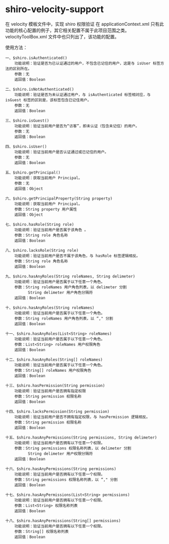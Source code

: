 shiro-velocity-support
==============

在 velocity 模板文件中，实现 shiro 权限验证
在 applicationContext.xml 只有此功能的核心配置的例子，其它相关配置不属于此项目范围之类。
velocityToolBox.xml 文件中也只列出了，该功能的配置。

使用方法：

	一、$shiro.isAuthenticated()
		功能说明：验证是否为已认证通过的用户，不包含已记住的用户，这是与 isUser 标签方法的区别所在。
		参数：无
		返回值：Boolean

	二、$shiro.isNotAuthenticated()
		功能说明：验证是否为未认证通过用户，与 isAuthenticated 标签相对应，与 isGuest 标签的区别是，该标签包含已记住用户。
		参数：无
		返回值：Boolean

	三、$shiro.isGuest()
		功能说明：验证当前用户是否为“访客”，即未认证（包含未记住）的用户。
		参数：无
		返回值：Boolean

	四、$shiro.isUser()
		功能说明：验证当前用户是否认证通过或已记住的用户。
		参数：无
		返回值：Boolean

	五、$shiro.getPrincipal()
		功能说明：获取当前用户 Principal。
		参数：无
		返回值：Object

	六、$shiro.getPrincipalProperty(String property)
		功能说明：获取当前用户 Principal。
		参数：String property 用户属性
		返回值：Object

	七、$shiro.hasRole(String role)
		功能说明：验证当前用户是否属于该角色 。
		参数：String role 角色名称
		返回值：Boolean

	八、$shiro.lacksRole(String role)
		功能说明：验证当前用户是否不属于该角色，与 hasRole 标签逻辑相反。
		参数：String role 角色名称
		返回值：Boolean

	九、$shiro.hasAnyRoles(String roleNames, String delimeter)
		功能说明：验证当前用户是否属于以下任意一个角色。
		参数：String roleNames 用户角色列表，以 delimeter 分割
			  String delimeter 用户角色分隔符
		返回值：Boolean

	十、$shiro.hasAnyRoles(String roleNames)
		功能说明：验证当前用户是否属于以下任意一个角色。
		参数：String roleNames 用户角色列表，以 “," 分割
		返回值：Boolean

	十一、$shiro.hasAnyRoles(List<String> roleNames)
		功能说明：验证当前用户是否属于以下任意一个角色。
		参数：List<String> roleNames 用户权限角色
		返回值：Boolean

	十二、$shiro.hasAnyRoles(String[] roleNames)
		功能说明：验证当前用户是否属于以下任意一个角色。
		参数：String[] roleNames 用户权限角色
		返回值：Boolean

	十三、$shiro.hasPermission(String permission)
		功能说明：验证当前用户是否拥有指定权限
		参数：String permission 权限名称
		返回值：Boolean

	十四、$shiro.lacksPermission(String permission)
		功能说明：验证当前用户是否不拥有指定权限，与 hasPermission 逻辑相反。
		参数：String permission 权限名称
		返回值：Boolean

	十五、$shiro.hasAnyPermissions(String permissions, String delimeter)
		功能说明：验证当前用户是否拥有以下任意一个权限。
		参数：String permissions 权限名称列表，以 delimeter 分割
			  String delimeter 用户权限分隔符
		返回值：Boolean

	十六、$shiro.hasAnyPermissions(String permissions)
		功能说明：验证当前用户是否拥有以下任意一个权限。
		参数：String permissions 权限名称列表，以 “," 分割
		返回值：Boolean

	十七、$shiro.hasAnyPermissions(List<String> permissions)
		功能说明：验证当前用户是否拥有以下任意一个权限。
		参数：List<String> 权限名称列表
		返回值：Boolean

	十八、$shiro.hasAnyPermissions(String[] permissions)
		功能说明：验证当前用户是否拥有以下任意一个权限。
		参数：String[] 权限名称列表
		返回值：Boolean